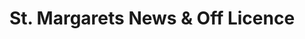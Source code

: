 ---
title: "St. Margarets News & Off Licence"
url: /leamington-spa/st-margarets-news-and-off-licence/
shop: convenience
---